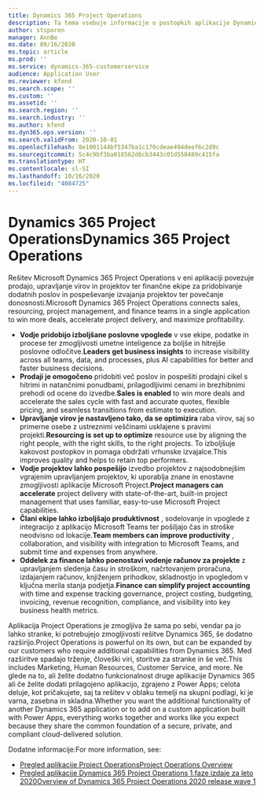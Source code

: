 ```yaml
---
title: Dynamics 365 Project Operations
description: Ta tema vsebuje informacije o postopkih aplikacije Dynamics 365 Project.
author: stsporen
manager: AnnBe
ms.date: 09/16/2020
ms.topic: article
ms.prod: ''
ms.service: dynamics-365-customerservice
audience: Application User
ms.reviewer: kfend
ms.search.scope: ''
ms.custom: ''
ms.assetid: ''
ms.search.region: ''
ms.search.industry: ''
ms.author: kfend
ms.dyn365.ops.version: ''
ms.search.validFrom: 2020-10-01
ms.openlocfilehash: 8e1001144bf5347ba1c170cdeae494deef6c2d9c
ms.sourcegitcommit: 5c4c9bf3ba018562d6cb3443c01d550489c415fa
ms.translationtype: HT
ms.contentlocale: sl-SI
ms.lasthandoff: 10/16/2020
ms.locfileid: "4084725"
---
```

# <a name="dynamics-365-project-operations"></a><span data-ttu-id="716b9-103">Dynamics 365 Project Operations</span><span class="sxs-lookup"><span data-stu-id="716b9-103">Dynamics 365 Project Operations</span></span>

<span data-ttu-id="716b9-104">Rešitev Microsoft Dynamics 365 Project Operations v eni aplikaciji povezuje prodajo, upravljanje virov in projektov ter finančne ekipe za pridobivanje dodatnih poslov in pospeševanje izvajanja projektov ter povečanje donosnosti.</span><span class="sxs-lookup"><span data-stu-id="716b9-104">Microsoft Dynamics 365 Project Operations connects sales, resourcing, project management, and finance teams in a single application to win more deals, accelerate project delivery, and maximize profitability.</span></span>

-   <span data-ttu-id="716b9-105">**Vodje pridobijo izboljšane poslovne vpoglede** v vse ekipe, podatke in procese ter zmogljivosti umetne inteligence za boljše in hitrejše poslovne odločitve.</span><span class="sxs-lookup"><span data-stu-id="716b9-105">**Leaders get business insights** to increase visibility across all teams, data, and processes, plus AI capabilities for better and faster business decisions.</span></span>
-   <span data-ttu-id="716b9-106">**Prodaji je omogočeno** pridobiti več poslov in pospešiti prodajni cikel s hitrimi in natančnimi ponudbami, prilagodljivimi cenami in brezhibnimi prehodi od ocene do izvedbe.</span><span class="sxs-lookup"><span data-stu-id="716b9-106">**Sales is enabled** to win more deals and accelerate the sales cycle with fast and accurate quotes, flexible pricing, and seamless transitions from estimate to execution.</span></span>
-   <span data-ttu-id="716b9-107">**Upravljanje virov je nastavljeno tako, da se optimizira** raba virov, saj so primerne osebe z ustreznimi veščinami usklajene s pravimi projekti.</span><span class="sxs-lookup"><span data-stu-id="716b9-107">**Resourcing is set up to optimize** resource use by aligning the right people, with the right skills, to the right projects.</span></span> <span data-ttu-id="716b9-108">To izboljšuje kakovost postopkov in pomaga obdržati vrhunske izvajalce.</span><span class="sxs-lookup"><span data-stu-id="716b9-108">This improves quality and helps to retain top performers.</span></span>
-   <span data-ttu-id="716b9-109">**Vodje projektov lahko pospešijo** izvedbo projektov z najsodobnejšim vgrajenim upravljanjem projektov, ki uporablja znane in enostavne zmogljivosti aplikacije Microsoft Project.</span><span class="sxs-lookup"><span data-stu-id="716b9-109">**Project managers can accelerate** project delivery with state-of-the-art, built-in project management that uses familiar, easy-to-use Microsoft Project capabilities.</span></span>
-   <span data-ttu-id="716b9-110">**Člani ekipe lahko izboljšajo produktivnost** , sodelovanje in vpoglede z integracijo z aplikacijo Microsoft Teams ter pošiljajo čas in stroške neodvisno od lokacije.</span><span class="sxs-lookup"><span data-stu-id="716b9-110">**Team members can improve productivity** , collaboration, and visibility with integration to Microsoft Teams, and submit time and expenses from anywhere.</span></span>
-   <span data-ttu-id="716b9-111">**Oddelek za finance lahko poenostavi vodenje računov za projekte** z upravljanjem sledenja času in stroškom, načrtovanjem proračuna, izdajanjem računov, knjiženjem prihodkov, skladnostjo in vpogledom v ključna merila stanja podjetja.</span><span class="sxs-lookup"><span data-stu-id="716b9-111">**Finance can simplify project accounting** with time and expense tracking governance, project costing, budgeting, invoicing, revenue recognition, compliance, and visibility into key business health metrics.</span></span>

<span data-ttu-id="716b9-112">Aplikacija Project Operations je zmogljiva že sama po sebi, vendar pa jo lahko stranke, ki potrebujejo zmogljivosti rešitve Dynamics 365, še dodatno razširijo.</span><span class="sxs-lookup"><span data-stu-id="716b9-112">Project Operations is powerful on its own, but can be expanded by our customers who require additional capabilities from Dynamics 365.</span></span> <span data-ttu-id="716b9-113">Med razširitve spadajo trženje, človeški viri, storitve za stranke in še več.</span><span class="sxs-lookup"><span data-stu-id="716b9-113">This includes Marketing, Human Resources, Customer Service, and more.</span></span> <span data-ttu-id="716b9-114">Ne glede na to, ali želite dodatno funkcionalnost druge aplikacije Dynamics 365 ali če želite dodati prilagojeno aplikacijo, zgrajeno z Power Apps; celota deluje, kot pričakujete, saj ta rešitev v oblaku temelji na skupni podlagi, ki je varna, zasebna in skladna.</span><span class="sxs-lookup"><span data-stu-id="716b9-114">Whether you want the additional functionality of another Dynamics 365 application or to add on a custom application built with Power Apps, everything works together and works like you expect because they share the common foundation of a secure, private, and compliant cloud-delivered solution.</span></span>

<span data-ttu-id="716b9-115">Dodatne informacije:</span><span class="sxs-lookup"><span data-stu-id="716b9-115">For more information, see:</span></span>

- [<span data-ttu-id="716b9-116">Pregled aplikacije Project Operations</span><span class="sxs-lookup"><span data-stu-id="716b9-116">Project Operations Overview</span></span>](https://dynamics.microsoft.com/en-us/project-operations/overview/)
- [<span data-ttu-id="716b9-117">Pregled aplikacije Dynamics 365 Project Operations 1.faze izdaje za leto 2020</span><span class="sxs-lookup"><span data-stu-id="716b9-117">Overview of Dynamics 365 Project Operations 2020 release wave 1</span></span>](https://docs.microsoft.com/dynamics365-release-plan/2020wave1/dynamics365-project-operations/)


